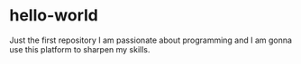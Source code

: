 # hello-world
Just the first repository
I am passionate about programming and I am gonna use this platform to sharpen my skills.
